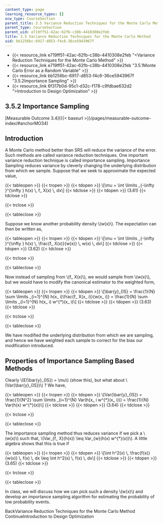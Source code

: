 ```yaml
---
content_type: page
learning_resource_types: []
ocw_type: CourseSection
parent_title: 3.5 Variance Reduction Techniques for the Monte Carlo Method
parent_type: CourseSection
parent_uid: e719ff51-42ac-62fb-c38b-4410308e2feb
title: 3.5 Variance Reduction Techniques for the Monte Carlo Method
uid: bb1256bc-6917-d853-f4c6-36ce5943967f
---
```


*   {{< resource_link e719ff51-42ac-62fb-c38b-4410308e2feb "\<Variance Reduction Techniques for the Monte Carlo Method" >}}
*   {{< resource_link e719ff51-42ac-62fb-c38b-4410308e2feb "3.5.1Monte Carlo Error as a Random Variable" >}}
*   {{< resource_link bb1256bc-6917-d853-f4c6-36ce5943967f "3.5.2Importance Sampling" >}}
*   {{< resource_link 6f317b0d-95c1-d32c-f178-c9fdbae632d2 "\>Introduction to Design Optimization" >}}

3.5.2 Importance Sampling
-------------------------

[Measurable Outcome 3.4]({{< baseurl >}}/pages/measurable-outcome-index/#anchorMO34)

Introduction
------------

A Monte Carlo method better than SRS will reduce the variance of the error. Such methods are called variance reduction techniques. One important variance reduction technique is called importance sampling. Importance Sampling reduces variance by cleverly changing the underlying distribution from which we sample. Suppose that we seek to approximate the expected value,

{{< tableopen >}}
{{< tropen >}}
{{< tdopen >}}
\\\[\\mu = \\int \\limits \_{-\\infty }^{\\infty } h(x) \\, f\_ X(x) \\, dx\\\]
{{< tdclose >}}
{{< tdopen >}}
(3.61)
{{< tdclose >}}

{{< trclose >}}

{{< tableclose >}}

Suppose we know another probability density \\(w(x)\\). The expectation can then be written as,

{{< tableopen >}}
{{< tropen >}}
{{< tdopen >}}
\\\[\\mu = \\int \\limits \_{-\\infty }^{\\infty } h(x) \\, \\frac{f\_ X(x)}{w(x)} \\, w(x) \\, dx\\\]
{{< tdclose >}}
{{< tdopen >}}
(3.62)
{{< tdclose >}}

{{< trclose >}}

{{< tableclose >}}

Now instead of sampling from \\(f\_ X(x)\\), we would sample from \\(w(x)\\), but we would have to modify the canonical estimator to the weighted form,

{{< tableopen >}}
{{< tropen >}}
{{< tdopen >}}
\\\[\\bar{y}\_{IS} = \\frac{1}{N} \\sum \\limits \_{i=1}^{N} h(x\_ i)\\frac{f\_ X(x\_ i)}{w(x\_ i)} = \\frac{1}{N} \\sum \\limits \_{i=1}^{N} h(x\_ i) w^{\*}(x\_ i)\\\]
{{< tdclose >}}
{{< tdopen >}}
(3.63)
{{< tdclose >}}

{{< trclose >}}

{{< tableclose >}}

We have modified the underlying distribution from which we are sampling, and hence we have weighted each sample to correct for the bias our modification introduced.

Properties of Importance Sampling Based Methods
-----------------------------------------------

Clearly \\(E(\\bar{y}\_{IS}) = \\mu\\) (show this), but what about \\(Var(\\bar{y}\_{IS})\\) ? We have,

{{< tableopen >}}
{{< tropen >}}
{{< tdopen >}}
\\\[Var(\\bar{y}\_{IS}) = \\frac{1}{N^2} \\sum \\limits \_{i=1}^{N} Var(h(x\_ i w^{\*}(x\_ i))) = \\frac{1}{N} Var(h(x) w^{\*}(x))\\\]
{{< tdclose >}}
{{< tdopen >}}
(3.64)
{{< tdclose >}}

{{< trclose >}}

{{< tableclose >}}

The importance sampling method thus reduces variance if we pick a \\(w(x)\\) such that, \\(Var\_{f\_ X}(h(x)) \\leq Var\_{w}(h(x) w^{\*}(x))\\). A little algebra shows that this is true if

{{< tableopen >}}
{{< tropen >}}
{{< tdopen >}}
\\\[\\int h^2(x) \\, \\frac{f(x)}{w(x)} \\, f(x) \\, dx \\leq \\int h^2(x) \\, f(x) \\, dx\\\]
{{< tdclose >}}
{{< tdopen >}}
(3.65)
{{< tdclose >}}

{{< trclose >}}

{{< tableclose >}}

In class, we will discuss how we can pick such a density \\(w(x)\\) and develop an importance sampling algorithm for estimating the probability of low probability events.

BackVariance Reduction Techniques for the Monte Carlo Method ContinueIntroduction to Design Optimization